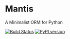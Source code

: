 Mantis
=========

A Minimalist ORM for Python

[![Build Status](https://travis-ci.org/Clivern/Mantis.svg?branch=master)](https://travis-ci.org/Clivern/Mantis)
[![PyPI version](https://badge.fury.io/py/Mantis.svg)](https://badge.fury.io/py/Mantis)
